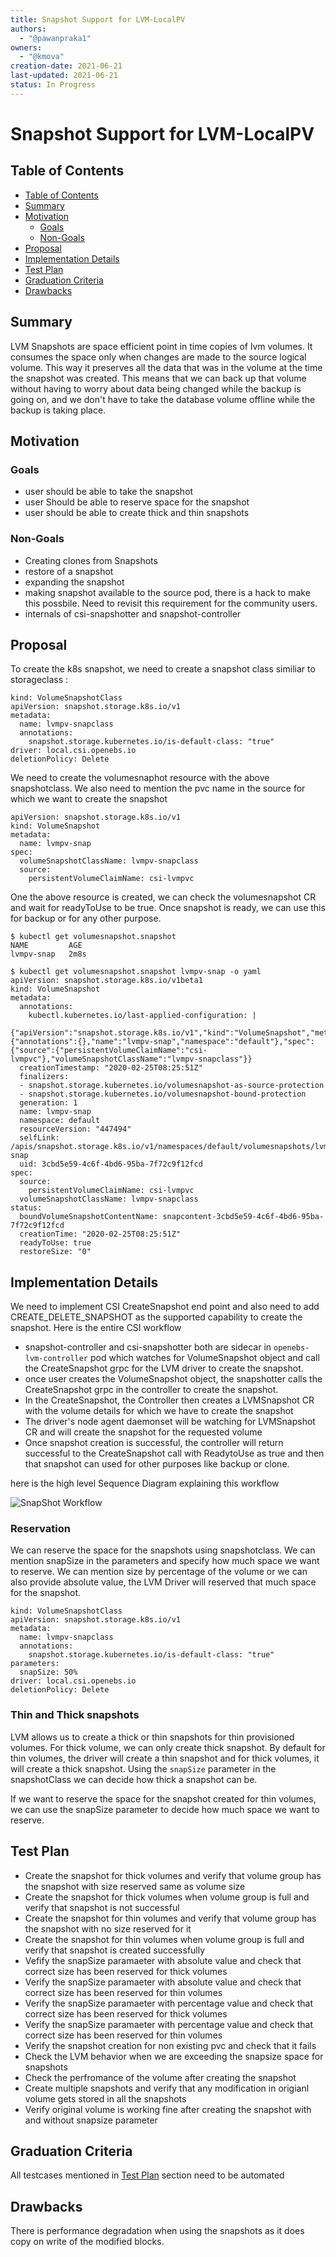```yaml
---
title: Snapshot Support for LVM-LocalPV
authors:
  - "@pawanpraka1"
owners:
  - "@kmova"
creation-date: 2021-06-21
last-updated: 2021-06-21
status: In Progress
---
```


# Snapshot Support for LVM-LocalPV

## Table of Contents

* [Table of Contents](#table-of-contents)
* [Summary](#summary)
* [Motivation](#motivation)
    * [Goals](#goals)
    * [Non-Goals](#non-goals)
* [Proposal](#proposal)
* [Implementation Details](#implementation-details)
* [Test Plan](#test-plan)
* [Graduation Criteria](#graduation-criteria)
* [Drawbacks](#drawbacks)

## Summary

LVM Snapshots are space efficient point in time copies of lvm volumes. It consumes the space only when changes are made to the source logical volume. This way it preserves all the data that was in the volume at the time the snapshot was created. This means that we can back up that volume without having to worry about data being changed while the backup is going on, and we don't have to take the database volume offline while the backup is taking place.

## Motivation

### Goals

- user should be able to take the snapshot
- user Should be able to reserve space for the snapshot
- user should be able to create thick and thin snapshots

### Non-Goals

- Creating clones from Snapshots
- restore of a snapshot
- expanding the snapshot
- making snapshot available to the source pod, there is a hack to make this possbile. Need to revisit this requirement for the community users.
- internals of csi-snapshotter and snapshot-controller


## Proposal

To create the k8s snapshot, we need to create a snapshot class similiar to storageclass :

```
kind: VolumeSnapshotClass
apiVersion: snapshot.storage.k8s.io/v1
metadata:
  name: lvmpv-snapclass
  annotations:
    snapshot.storage.kubernetes.io/is-default-class: "true"
driver: local.csi.openebs.io
deletionPolicy: Delete

```

We need to create the volumesnaphot resource with the above snapshotclass. We also need to mention the pvc name in the source for which we want to create the snapshot

```
apiVersion: snapshot.storage.k8s.io/v1
kind: VolumeSnapshot
metadata:
  name: lvmpv-snap
spec:
  volumeSnapshotClassName: lvmpv-snapclass
  source:
    persistentVolumeClaimName: csi-lvmpvc
```

One the above resource is created, we can check the volumesnapshot CR and wait for readyToUse to be true. Once snapshot is ready, we can use this for backup or for any other purpose.

```
$ kubectl get volumesnapshot.snapshot
NAME         AGE
lvmpv-snap   2m8s
```

```
$ kubectl get volumesnapshot.snapshot lvmpv-snap -o yaml
apiVersion: snapshot.storage.k8s.io/v1beta1
kind: VolumeSnapshot
metadata:
  annotations:
    kubectl.kubernetes.io/last-applied-configuration: |
      {"apiVersion":"snapshot.storage.k8s.io/v1","kind":"VolumeSnapshot","metadata":{"annotations":{},"name":"lvmpv-snap","namespace":"default"},"spec":{"source":{"persistentVolumeClaimName":"csi-lvmpvc"},"volumeSnapshotClassName":"lvmpv-snapclass"}}
  creationTimestamp: "2020-02-25T08:25:51Z"
  finalizers:
  - snapshot.storage.kubernetes.io/volumesnapshot-as-source-protection
  - snapshot.storage.kubernetes.io/volumesnapshot-bound-protection
  generation: 1
  name: lvmpv-snap
  namespace: default
  resourceVersion: "447494"
  selfLink: /apis/snapshot.storage.k8s.io/v1/namespaces/default/volumesnapshots/lvmpv-snap
  uid: 3cbd5e59-4c6f-4bd6-95ba-7f72c9f12fcd
spec:
  source:
    persistentVolumeClaimName: csi-lvmpvc
  volumeSnapshotClassName: lvmpv-snapclass
status:
  boundVolumeSnapshotContentName: snapcontent-3cbd5e59-4c6f-4bd6-95ba-7f72c9f12fcd
  creationTime: "2020-02-25T08:25:51Z"
  readyToUse: true
  restoreSize: "0" 
```

## Implementation Details

We need to implement CSI CreateSnapshot end point and also need to add CREATE_DELETE_SNAPSHOT as the supported capability to create the snapshot. Here is the entire CSI workflow

- snapshot-controller and csi-snapshotter both are sidecar in `openebs-lvm-controller` pod which watches for VolumeSnapshot object and call the CreateSnapshot grpc for the LVM driver to create the snapshot.
- once user creates the VolumeSnapshot object, the snapshotter calls the CreateSnapshot grpc in the controller to create the snapshot.
- In the CreateSnapshot, the Controller then creates a LVMSnapshot CR with the volume details for which we have to create the snapshot
- The driver's node agent daemonset will be watching for LVMSnapshot CR and will create the snapshot for the requested volume
- Once snapshot creation is successful, the controller will return successful to the CreateSnapshot call with ReadytoUse as true and then that snapshot can used for other purposes like backup or clone.

here is the high level Sequence Diagram explaining this workflow

![SnapShot Workflow](./images/snapshot.jpeg)


### Reservation

We can reserve the space for the snapshots using snapshotclass. We can mention snapSize in the parameters and specify how much space we want to reserve. We can mention size by percentage of the volume or we can also provide absolute value, the LVM Driver will reserved that much space for the snapshot.

```
kind: VolumeSnapshotClass
apiVersion: snapshot.storage.k8s.io/v1
metadata:
  name: lvmpv-snapclass
  annotations:
    snapshot.storage.kubernetes.io/is-default-class: "true"
parameters:
  snapSize: 50%
driver: local.csi.openebs.io
deletionPolicy: Delete
```

### Thin and Thick snapshots

LVM allows us to create a thick or thin snapshots for thin provisioned volumes. For thick volume, we can only create thick snapshot. By default for thin volumes, the driver will create a thin snapshot and for thick volumes, it will create a thick snapshot. Using the `snapSize` parameter in the snapshotClass we can decide how thick a snapshot can be.

If we want to reserve the space for the snapshot created for thin volumes, we can use the snapSize parameter to decide how much space we want to reserve.


## Test Plan

- Create the snapshot for thick volumes and verify that volume group has the snapshot with size reserved same as volume size
- Create the snapshot for thick volumes when volume group is full and verify that snapshot is not successful
- Create the snapshot for thin volumes and verify that volume group has the snapshot with no size reserved for it
- Create the snapshot for thin volumes when volume group is full and verify that snapshot is created successfully
- Vefify the snapSize paramaeter with absolute value and check that correct size has been reserved for thick volumes
- Verify the snapSize paramaeter with absolute value and check that correct size has been reserved for thin volumes
- Verify the snapSize paramaeter with percentage value and check that correct size has been reserved for thick volumes
- Verify the snapSize paramaeter with percentage value and check that correct size has been reserved for thin volumes
- Verify the snapshot creation for non existing pvc and check that it fails
- Check the LVM behavior when we are exceeding the snapsize space for snapshots
- Check the perfromance of the volume after creating the snapshot
- Create multiple snapshots and verify that any modification in origianl volume gets stored in all the snapshots
- Verify original volume is working fine after creating the snapshot with and without snapsize parameter

## Graduation Criteria

All testcases mentioned in [Test Plan](#test-plan) section need to be automated

## Drawbacks

There is performance degradation when using the snapshots as it does copy on write of the modified blocks.
